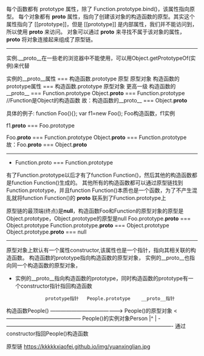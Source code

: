 每个函数都有 prototype 属性，除了 Function.prototype.bind()，该属性指向原型。
每个对象都有 __proto__ 属性，指向了创建该对象的构造函数的原型。其实这个属性指向了 [[prototype]]，但是 [[prototype]] 是内部属性，我们并不能访问到，所以使用 __proto__ 来访问。
对象可以通过 __proto__ 来寻找不属于该对象的属性，__proto__ 将对象连接起来组成了原型链。

***

实例.__proto__在一些老的浏览器中不能使用，可以用Object.getPrototypeOf(实例)来代替

实例的__proto__属性 === 构造函数.prototype
        原型               原型对象
构造函数的prototype属性 === 构造函数.prototype
                               原型对象
更高一级
    构造函数的__proto__ === Function.prototype
    Object.__proto__ === Function.prototype     //Function是Object的构造函数
故：构造函数的__proto__ === Object.__proto__


具体的例子:
  function Foo(){};
  var f1=new Foo();
  Foo构造函数，f1实例

  f1.__proto__ === Foo.prototype
  
  Foo.__proto__ === Function.prototype
  Object.__proto__ === Function.prototype
故：Foo.__proto__ === Object.__proto__

***

* Function.proto === Function.prototype

有了Function.prototype以后才有了function Function()，然后其他的构造函数都是function Function()生成的。
其他所有的构造函数都可以通过原型链找到Function.prototype，并且function Function()本质也是一个函数，为了不产生混乱就将function Function()的 __proto__ 联系到了Function.prototype上


原型链的最顶端(终点)是**null**，构造函数Foo和Function的原型对象的原型是Object.prototype，Object.prototype的原型是null
  Foo.prototype.__proto__ === Object.prototype
  Function.prototype.__proto__ === Object.prototype
  Object.prototype.__proto__ === null

***

原型对象上默认有一个属性constructor,该属性也是一个指针，指向其相关联的构造函数。
构造函数的prototype指向构造函数的原型对象，
实例的__proto__也指向同一个构造函数的原型对象，

* 实例的__proto__指向构造函数的prototype，同时构造函数的prototype有一个constructor指针指回构造函数

                 prototype指针   People.prototype    __proto__指针                               
构造函数People() ——————————————> People()的原型对象 <—————————————— People()的实例对象Person
        |^                              |
        -———————————————————————————————-
        通过constructor指回People()构造函数


原型链 https://kkkkkxiaofei.github.io/img/yuanxinglian.jpg


